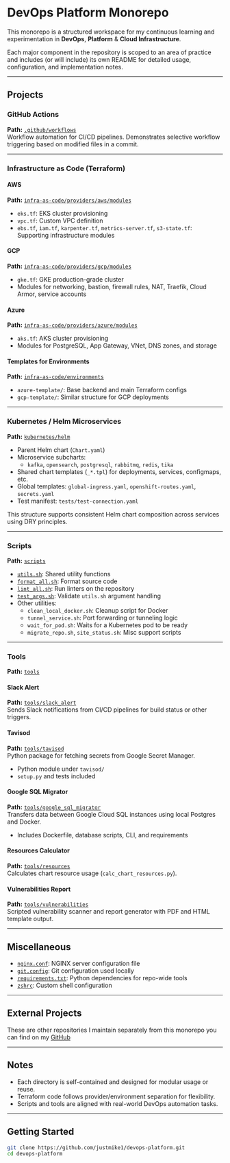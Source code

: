 # DevOps Platform Monorepo

This monorepo is a structured workspace for my continuous learning and experimentation in **DevOps**, **Platform** & **Cloud Infrastructure**.

Each major component in the repository is scoped to an area of practice and includes (or will include) its own README for detailed usage, configuration, and implementation notes.

---

## Projects

### GitHub Actions

**Path:** [`.github/workflows`](./.github/workflows/)  
Workflow automation for CI/CD pipelines. Demonstrates selective workflow triggering based on modified files in a commit.

---

### Infrastructure as Code (Terraform)

#### AWS

**Path:** [`infra-as-code/providers/aws/modules`](./infra-as-code/providers/aws/modules)

- `eks.tf`: EKS cluster provisioning
- `vpc.tf`: Custom VPC definition
- `ebs.tf`, `iam.tf`, `karpenter.tf`, `metrics-server.tf`, `s3-state.tf`: Supporting infrastructure modules

#### GCP

**Path:** [`infra-as-code/providers/gcp/modules`](./infra-as-code/providers/gcp/modules)

- `gke.tf`: GKE production-grade cluster
- Modules for networking, bastion, firewall rules, NAT, Traefik, Cloud Armor, service accounts

#### Azure

**Path:** [`infra-as-code/providers/azure/modules`](./infra-as-code/providers/azure/modules)

- `aks.tf`: AKS cluster provisioning
- Modules for PostgreSQL, App Gateway, VNet, DNS zones, and storage

#### Templates for Environments

**Path:** [`infra-as-code/environments`](./infra-as-code/environments)

- `azure-template/`: Base backend and main Terraform configs
- `gcp-template/`: Similar structure for GCP deployments

---

### Kubernetes / Helm Microservices

**Path:** [`kubernetes/helm`](./kubernetes/helm)

- Parent Helm chart (`Chart.yaml`)
- Microservice subcharts:
    - `kafka`, `opensearch`, `postgresql`, `rabbitmq`, `redis`, `tika`
- Shared chart templates (`_*.tpl`) for deployments, services, configmaps, etc.
- Global templates: `global-ingress.yaml`, `openshift-routes.yaml`, `secrets.yaml`
- Test manifest: `tests/test-connection.yaml`

This structure supports consistent Helm chart composition across services using DRY principles.

---

### Scripts

**Path:** [`scripts`](./scripts)

- [`utils.sh`](./scripts/utils.sh): Shared utility functions
- [`format_all.sh`](./scripts/format_all.sh): Format source code
- [`lint_all.sh`](./scripts/lint_all.sh): Run linters on the repository
- [`test_args.sh`](./scripts/test_args.sh): Validate `utils.sh` argument handling
- Other utilities:
    - `clean_local_docker.sh`: Cleanup script for Docker
    - `tunnel_service.sh`: Port forwarding or tunneling logic
    - `wait_for_pod.sh`: Waits for a Kubernetes pod to be ready
    - `migrate_repo.sh`, `site_status.sh`: Misc support scripts

---

### Tools

**Path:** [`tools`](./tools)

#### Slack Alert

**Path:** [`tools/slack_alert`](./tools/slack_alert)  
Sends Slack notifications from CI/CD pipelines for build status or other triggers.

#### Tavisod

**Path:** [`tools/tavisod`](./tools/tavisod)  
Python package for fetching secrets from Google Secret Manager.

- Python module under `tavisod/`
- `setup.py` and tests included

#### Google SQL Migrator

**Path:** [`tools/google_sql_migrator`](./tools/google_sql_migrator)  
Transfers data between Google Cloud SQL instances using local Postgres and Docker.

- Includes Dockerfile, database scripts, CLI, and requirements

#### Resources Calculator

**Path:** [`tools/resources`](./tools/resources)  
Calculates chart resource usage (`calc_chart_resources.py`).

#### Vulnerabilities Report

**Path:** [`tools/vulnerabilities`](./tools/vulnerabilities)  
Scripted vulnerability scanner and report generator with PDF and HTML template output.

---

## Miscellaneous

- [`nginx.conf`](./nginx.conf): NGINX server configuration file
- [`git.config`](./git.config): Git configuration used locally
- [`requirements.txt`](./requirements.txt): Python dependencies for repo-wide tools
- [`zshrc`](./zshrc): Custom shell configuration

---

## External Projects

These are other repositories I maintain separately from this monorepo you can find on my [GitHub](https://github.com/justmike1)

---

## Notes

- Each directory is self-contained and designed for modular usage or reuse.
- Terraform code follows provider/environment separation for flexibility.
- Scripts and tools are aligned with real-world DevOps automation tasks.

---

## Getting Started

```bash
git clone https://github.com/justmike1/devops-platform.git
cd devops-platform
```
